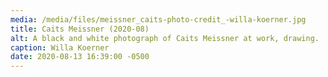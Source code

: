 ```yaml
---
media: /media/files/meissner_caits-photo-credit_-willa-koerner.jpg
title: Caits Meissner (2020-08)
alt: A black and white photograph of Caits Meissner at work, drawing.
caption: Willa Koerner
date: 2020-08-13 16:39:00 -0500
---
```

